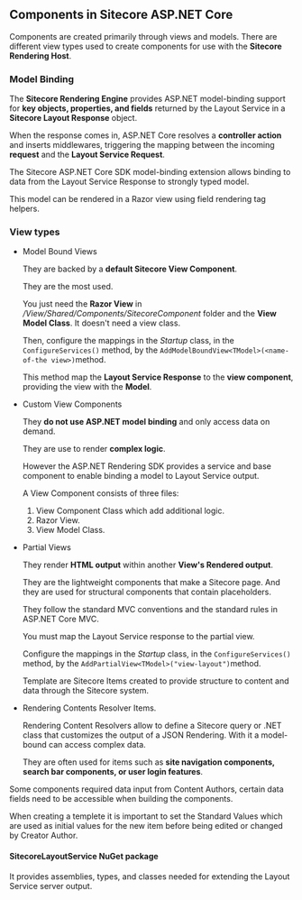 ## Components in Sitecore ASP.NET Core

Components are created primarily through views and models. There are different view types used to create components for use with the **Sitecore Rendering Host**.

### Model Binding

The **Sitecore Rendering Engine** provides ASP.NET model-binding support for **key objects, properties, and fields** returned by the Layout Service in a **Sitecore Layout Response** object.

When the response comes in, ASP.NET Core resolves a **controller action** and inserts middlewares, triggering the mapping between the incoming **request** and the **Layout Service Request**.

The Sitecore ASP.NET Core SDK model-binding extension allows binding to data from the Layout Service Response to strongly typed model.

This model can be rendered in a Razor view using field rendering tag helpers.

### View types

- Model Bound Views

    They are backed by a **default Sitecore View Component**.

    They are the most used.
    
    You just need the **Razor View** in */View/Shared/Components/SitecoreComponent* folder and the **View Model Class**. It doesn't need a view class.

    Then, configure the mappings in the *Startup* class, in the `ConfigureServices()` method, by the `AddModelBoundView<TModel>(<name-of-the view>)`method.

    This method map the **Layout Service Response** to the **view component**, providing the view with the **Model**.

- Custom View Components

    They **do not use ASP.NET model binding** and only access data on demand.

    They are use to render **complex logic**.
    
    However the ASP.NET Rendering SDK provides a service and base component to enable binding a model to Layout Service output.
    
    A View Component consists of three files:

    1. View Component Class which add additional logic.
    2. Razor View.
    3. View Model Class.

- Partial Views

    They render **HTML output** within another **View's Rendered output**.

    They are the lightweight components that make a Sitecore page. And they are used for structural components that contain placeholders.
    
    
    They follow the standard MVC conventions and the standard rules in ASP.NET Core MVC.
    
    You must map the Layout Service response to the partial view.
    
    Configure the mappings in the *Startup* class, in the `ConfigureServices()` method, by the `AddPartialView<TModel>("view-layout")`method.


    Template are Sitecore Items created to provide structure to content and data through the Sitecore system.

- Rendering Contents Resolver Items.

    Rendering Content Resolvers allow to define a Sitecore query or .NET class that customizes the output of a JSON Rendering. With it a model-bound can access complex data.

    They are often used for items such as **site navigation components, search bar components, or user login features**.

Some components required data input from Content Authors, certain data fields need to be accessible when building the components.

When creating a templete it is important to set the Standard Values which are used as initial values for the new item before being edited or changed by Creator Author.

#### SitecoreLayoutService NuGet package

It provides assemblies, types, and classes needed for extending the Layout Service server output.

